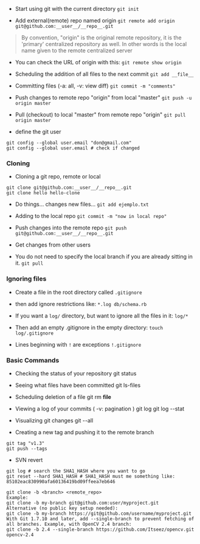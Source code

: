 * Start using git with the current directory
```git init```

* Add external(remote) repo named origin
```git remote add origin git@github.com:__user__/__repo__.git```
> By convention, "origin" is the original remote repository, it is the 'primary' centralized repository as well. 
In other words is the local name given to the remote centralized server 
 
* You can check the URL of origin with this: 
```git remote show origin```
 
* Scheduling the addition of all files to the next commit
```git add __file__```

* Committing files (-a: all, -v: view diff)
```git commit -m "comments"```

* Push changes to remote repo "origin" from local "master" 
```git push -u origin master```

* Pull (checkout) to local "master" from remote repo "origin"
```git pull origin master```

* define the git user 
```
git config --global user.email "don@gmail.com"
git config --global user.email # check if changed
```

### Cloning ###

- Cloning a git repo, remote or local
```
git clone git@github.com:__user__/__repo__.git
git clone hello hello-clone
```

- Do things... changes new files... 
```git add ejemplo.txt```

- Adding to the local repo
```git commit -m "now in local repo"```

- Push changes into the remote repo
```git push git@github.com:__user__/__repo__.git```

- Get changes from other users
- You do not need to specify the local branch if you are already sitting in it.
```git pull```


### Ignoring files ###

- Create a file in the root directory called ```.gitignore```
- then add ignore restrictions like: ```*.log db/schema.rb```

- If you want a ```log/``` directory, but want to ignore all the files in it: ```log/*```
- Then add an empty .gitignore in the empty directory: ```touch log/.gitignore```

- Lines beginning with ```!``` are exceptions ```!.gitignore```

### Basic Commands ###

- Checking the status of your repository
git status

- Seeing what files have been committed
git ls-files

- Scheduling deletion of a file
git rm __file__

- Viewing a log of your commits ( -v: pagination )
git log
git log --stat

- Visualizing git changes
git --all

- Creating a new tag and pushing it to the remote branch
```
git tag "v1.3"
git push --tags
```

- SVN revert
```
git log # search the SHA1_HASH where you want to go
git reset --hard SHA1_HASH # SHA1_HASH must me something like: 85102eac830990afa60136419bd09ffeea7eb646
```
 
```
git clone -b <branch> <remote_repo>
Example:
git clone -b my-branch git@github.com:user/myproject.git
Alternative (no public key setup needed):
git clone -b my-branch https://git@github.com/username/myproject.git
With Git 1.7.10 and later, add --single-branch to prevent fetching of all branches. Example, with OpenCV 2.4 branch:
git clone -b 2.4 --single-branch https://github.com/Itseez/opencv.git opencv-2.4
```